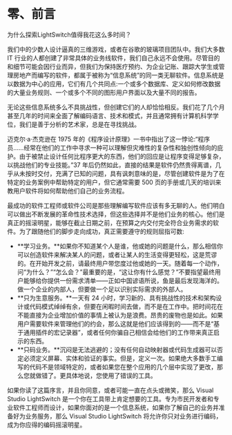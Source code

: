 # 零、前言

为什么探索LightSwitch值得我花这么多时间？

我们中的少数人设计逼真的三维游戏，或者在谷歌的玻璃项目团队中。我们大多数 IT 行业的人都创建了非常具体的业务线软件，我们自己永远不会使用。尽管目的和细节可能会因行业而异，但我们为保持医疗预约、为企业记账、跟踪大学生或管理房地产而编写的软件，都属于被称为“信息系统”的同一类无聊软件。信息系统是以数据为中心的应用，它们有几个共同点:一个或多个数据库、定义如何修改数据的大量业务规则、一个或多个不同的图形用户界面以及大量不同的报告。

无论这些信息系统多么不具挑战性，但创建它们的人却恰恰相反。我们花了几个月甚至几年的时间来全面了解编码语言、技术和模式，并且通常拥有计算机科学学位，我们是善于分析的艺术家，总是在寻找挑战。

迈克尔·a·杰克逊在 1975 年的《程序设计原理》一书中指出了这一悖论:“程序员……经常在他们的工作中寻求一种可以理解但灾难性的复杂性和独创性倾向的庇护。由于被禁止设计任何比程序更大的东西，他们的回应是让程序变得足够复杂，以挑战他们的专业技能。”37 年后仍然如此，直接的结果是软件仍然贵得离谱，几乎从未按时交付，充满了已知的问题，具有讽刺意味的是，尽管创建软件是为了在特定的业务案例中帮助特定的用户，但它通常需要 500 页的手册或几天的培训来教用户软件将如何帮助他们自己的业务流程。

最成功的软件工程师或软件公司是那些理解编写软件应该有多无聊的人。他们明白可以做出不断发展的革命性技术选择，但这些选择并不是他们业务的核心。他们是真正的摇滚明星，能够在截止日期之前，在预算之内交付完全符合业务需求的软件。为了跟随他们的脚步走向成功，真正需要遵守的规则屈指可数:

*   **学习业务。**如果你不知道某个人是谁，他或她的问题是什么，那么相信你可以创造软件来解决某人的问题，或者让某人的生活变得更轻松，这是荒谬的。在开始开发之前，请最终用户带您度过他或她的一天。随着每一个动作，问“为什么？”“怎么会？”最重要的是，“这让你有什么感觉？”不要指望最终用户能够给你提供一份需求清单——正如中国谚语所说，鱼是最后发现海洋的。做一个企业的内部人，但要做一个足以识别实际需求的外部人。
*   **只为生意服务。**一天有 24 小时，学习新的、具有挑战性的技术和架构设计或代码模式绰绰有余，但要在闲暇时间去做，而不是在工作中。把时间花在不能直接为企业增加价值的事情上被认为是浪费。昂贵的废物也是如此。如果用户需要软件来管理他们的约会，那么这就是他们应该得到的——而不是“基于通用插件的宏记录器”，或者任何你骗自己相信会给他们的工作带来真正启示的东西。
*   **只码业务。**沉闷是无法逃避的；没有任何自动映射器或代码生成器可以否定必须定义屏幕、实体和验证的事实。但是，定义一次。如果绝大多数手工编写的代码不是领域特定的，或者如果您在整个应用的几个层中实现了更改，那么您就做错了。更具体地说，您使用了错误的工具。

如果你读了这篇序言，并且你同意，或者可能一直在点头或微笑，那么 Visual Studio LightSwitch 是一个你在工具带上肯定想要的工具。专为市民开发者和专业软件工程师而设计，如果你面对的是一个信息系统，如果你了解自己的业务并准备好为业务服务，那么 Visual Studio LightSwitch 将允许你只对业务进行编码，成为你应得的编码摇滚明星。